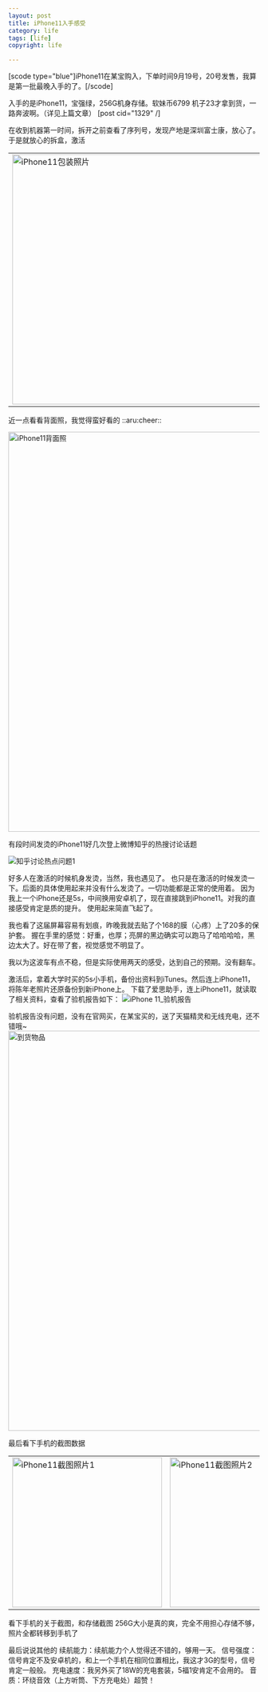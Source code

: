 ```yaml
---
layout: post
title: iPhone11入手感受
category: life
tags: [life]
copyright: life

---
```


[scode type="blue"]iPhone11在某宝购入，下单时间9月19号，20号发售，我算是第一批最晚入手的了。[/scode]

入手的是iPhone11，宝强绿，256G机身存储。软妹币6799
机子23才拿到货，一路奔波啊。（详见上篇文章）
[post cid="1329" /]

在收到机器第一时间，拆开之前查看了序列号，发现产地是深圳富士康，放心了。
于是就放心的拆盒，激活

<table>
    <tr>
        <td><img src="https://images.niaobulashi.com/typecho/uploads/2019/09/1365705976.jpg" alt="iPhone11包装照片" width="500px"/></td>
        <td><img src="https://images.niaobulashi.com/typecho/uploads/2019/09/131923104.jpg" alt="iPhone11激活照片" width="500px"/></td>
    </tr>
</table>

近一点看看背面照，我觉得蛮好看的 ::aru:cheer:: 

<img src="https://images.niaobulashi.com/typecho/uploads/2019/09/3984418504.jpg" alt="iPhone11背面照" width="800px"/>

有段时间发烫的iPhone11好几次登上微博知乎的热搜讨论话题

![知乎讨论热点问题1][2]

好多人在激活的时候机身发烫，当然，我也遇见了。
也只是在激活的时候发烫一下。后面的具体使用起来并没有什么发烫了。一切功能都是正常的使用着。
因为我上一个iPhone还是5s，中间换用安卓机了，现在直接跳到iPhone11。对我的直接感受肯定是质的提升。
使用起来简直飞起了。

我也看了这届屏幕容易有划痕，昨晚我就去贴了个168的膜（心疼）上了20多的保护套。
握在手里的感觉：好重，也厚；亮屏的黑边确实可以跑马了哈哈哈哈，黑边太大了。好在带了套，视觉感觉不明显了。

我以为这波车有点不稳，但是实际使用两天的感受，达到自己的预期。没有翻车。

激活后，拿着大学时买的5s小手机，备份出资料到iTunes。然后连上iPhone11，将陈年老照片还原备份到新iPhone上。
下载了爱思助手，连上iPhone11，就读取了相关资料，查看了验机报告如下：
![iPhone 11_验机报告][3]

验机报告没有问题，没有在官网买，在某宝买的，送了天猫精灵和无线充电，还不错哦~
<img src="https://images.niaobulashi.com/typecho/uploads/2019/09/2363432167.jpg" alt="到货物品" width="800px"/>

最后看下手机的截图数据
<table>
    <tr>
        <td><img src="https://images.niaobulashi.com/typecho/uploads/2019/09/2918834426.png" alt="iPhone11截图照片1" width="300px"/></td>
        <td><img src="https://images.niaobulashi.com/typecho/uploads/2019/09/4033219463.png" alt="iPhone11截图照片2" width="300px"/></td>
        <td><img src="https://images.niaobulashi.com/typecho/uploads/2019/09/609033422.png" alt="iPhone11截图照片3" width="300px"/></td>
        <td><img src="https://images.niaobulashi.com/typecho/uploads/2019/09/2506052701.png" alt="iPhone11截图照片3" width="300px"/></td>
        <td><img src="https://images.niaobulashi.com/typecho/uploads/2019/09/597823546.jpg" alt="iPhone11关于截图" width="300px"/></td>
        <td><img src="https://images.niaobulashi.com/typecho/uploads/2019/09/2001989561.png" alt="iPhone11存储空间截图" width="300px"/></td>
    </tr>
</table>

看下手机的关于截图，和存储截图
256G大小是真的爽，完全不用担心存储不够，照片全都转移到手机了

最后说说其他的
续航能力：续航能力个人觉得还不错的，够用一天。
信号强度：信号肯定不及安卓机的，和上一个手机在相同位置相比，我这才3G的型号，信号肯定一般般。
充电速度：我另外买了18W的充电套装，5福1安肯定不会用的。
音质：环绕音效（上方听筒、下方充电处）超赞！




  [2]: https://images.niaobulashi.com/typecho/uploads/2019/09/1447767381.png
  [3]: https://images.niaobulashi.com/typecho/uploads/2019/09/1114179378.png